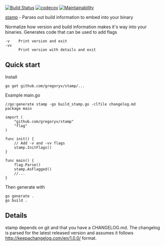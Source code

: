 [![Build Status](https://travis-ci.org/gregoryv/stamp.svg?branch=master)](https://travis-ci.org/gregoryv/stamp)
[![codecov](https://codecov.io/gh/gregoryv/stamp/branch/master/graph/badge.svg)](https://codecov.io/gh/gregoryv/stamp)
[![Maintainability](https://api.codeclimate.com/v1/badges/b0001c5ba7cd098b183d/maintainability)](https://codeclimate.com/github/gregoryv/stamp/maintainability)

[stamp](https://godoc.org/github.com/gregoryv/stamp) - Parses out build information to embed into your binary

Normalize how version and build information makes it's way into your binaries.
Generates code that can be used to add flags

    -v    Print version and exit
    -vv
          Print version with details and exit

## Quick start

Install

    go get github.com/gregoryv/stamp/...

Example main.go

	//go:generate stamp -go build_stamp.go -clfile changelog.md
    package main

	import (
		"github.com/gregoryv/stamp"
		"flag"
	)

	func init() {
		// Add -v and -vv flags
		stamp.InitFlags()
	}

	func main() {
		flag.Parse()
		stamp.AsFlagged()
		//...
	}


Then generate with

    go generate .
	go build .

## Details

stamp depends on git and that you have a CHANGELOG.md. The changelog is parsed for the latest
released version and assumes it follows http://keepachangelog.com/en/1.0.0/ format.
